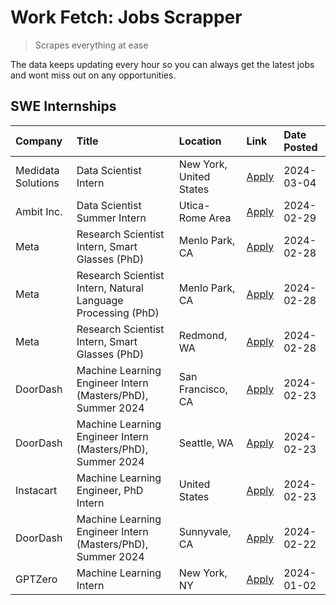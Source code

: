 # Work Fetch: Jobs Scrapper
> Scrapes everything at ease

The data keeps updating every hour so you can always get the latest jobs and wont miss out on any opportunities.

## SWE Internships
<!--START_SECTION:workfetch-->
| Company            | Title                                                        | Location                | Link                                                                                                                                                                                                                                                                   | Date Posted   |
|:-------------------|:-------------------------------------------------------------|:------------------------|:-----------------------------------------------------------------------------------------------------------------------------------------------------------------------------------------------------------------------------------------------------------------------|:--------------|
| Medidata Solutions | Data Scientist Intern                                        | New York, United States | [Apply](https://www.linkedin.com/jobs/view/data-scientist-intern-at-medidata-solutions-3810253704?position=5&pageNum=0&refId=lZjfR5Vr2wRQC7yWwg6HnQ%3D%3D&trackingId=3lgIt2zY6lL2ymjzI3LHQg%3D%3D&trk=public_jobs_jserp-result_search-card)                            | 2024-03-04    |
| Ambit Inc.         | Data Scientist Summer Intern                                 | Utica-Rome Area         | [Apply](https://www.linkedin.com/jobs/view/data-scientist-summer-intern-at-ambit-inc-3843121918?position=7&pageNum=0&refId=lZjfR5Vr2wRQC7yWwg6HnQ%3D%3D&trackingId=KoiaPMDsTOO0Kx1oIfFlsA%3D%3D&trk=public_jobs_jserp-result_search-card)                              | 2024-02-29    |
| Meta               | Research Scientist Intern, Smart Glasses (PhD)               | Menlo Park, CA          | [Apply](https://www.linkedin.com/jobs/view/research-scientist-intern-smart-glasses-phd-at-meta-3811308332?position=11&pageNum=0&refId=lZjfR5Vr2wRQC7yWwg6HnQ%3D%3D&trackingId=dJGBnA%2FU5BU7Z0leDw7Uqw%3D%3D&trk=public_jobs_jserp-result_search-card)                 | 2024-02-28    |
| Meta               | Research Scientist Intern, Natural Language Processing (PhD) | Menlo Park, CA          | [Apply](https://www.linkedin.com/jobs/view/research-scientist-intern-natural-language-processing-phd-at-meta-3811306149?position=13&pageNum=0&refId=lZjfR5Vr2wRQC7yWwg6HnQ%3D%3D&trackingId=FR24noeDCkiznpYWYiBZEQ%3D%3D&trk=public_jobs_jserp-result_search-card)     | 2024-02-28    |
| Meta               | Research Scientist Intern, Smart Glasses (PhD)               | Redmond, WA             | [Apply](https://www.linkedin.com/jobs/view/research-scientist-intern-smart-glasses-phd-at-meta-3811304794?position=14&pageNum=0&refId=lZjfR5Vr2wRQC7yWwg6HnQ%3D%3D&trackingId=DtA%2BTaPLGG%2BkoqjTpmvBgw%3D%3D&trk=public_jobs_jserp-result_search-card)               | 2024-02-28    |
| DoorDash           | Machine Learning Engineer Intern (Masters/PhD), Summer 2024  | San Francisco, CA       | [Apply](https://www.linkedin.com/jobs/view/machine-learning-engineer-intern-masters-phd-summer-2024-at-doordash-3736457737?position=3&pageNum=0&refId=lZjfR5Vr2wRQC7yWwg6HnQ%3D%3D&trackingId=V%2Ba2oFkUwFIrjpOXubpdpA%3D%3D&trk=public_jobs_jserp-result_search-card) | 2024-02-23    |
| DoorDash           | Machine Learning Engineer Intern (Masters/PhD), Summer 2024  | Seattle, WA             | [Apply](https://www.linkedin.com/jobs/view/machine-learning-engineer-intern-masters-phd-summer-2024-at-doordash-3736455966?position=4&pageNum=0&refId=lZjfR5Vr2wRQC7yWwg6HnQ%3D%3D&trackingId=f4Sitlz8ZvYgDfhrHWxDxg%3D%3D&trk=public_jobs_jserp-result_search-card)   | 2024-02-23    |
| Instacart          | Machine Learning Engineer, PhD Intern                        | United States           | [Apply](https://www.linkedin.com/jobs/view/machine-learning-engineer-phd-intern-at-instacart-3815634369?position=6&pageNum=0&refId=lZjfR5Vr2wRQC7yWwg6HnQ%3D%3D&trackingId=nL%2Bst8F3wAltSEdWO4Pd%2Fw%3D%3D&trk=public_jobs_jserp-result_search-card)                  | 2024-02-23    |
| DoorDash           | Machine Learning Engineer Intern (Masters/PhD), Summer 2024  | Sunnyvale, CA           | [Apply](https://www.linkedin.com/jobs/view/machine-learning-engineer-intern-masters-phd-summer-2024-at-doordash-3736454973?position=2&pageNum=0&refId=lZjfR5Vr2wRQC7yWwg6HnQ%3D%3D&trackingId=n%2FMTbIiGxWuXpvaZPhOvXw%3D%3D&trk=public_jobs_jserp-result_search-card) | 2024-02-22    |
| GPTZero            | Machine Learning Intern                                      | New York, NY            | [Apply](https://www.linkedin.com/jobs/view/machine-learning-intern-at-gptzero-3796844451?position=12&pageNum=0&refId=lZjfR5Vr2wRQC7yWwg6HnQ%3D%3D&trackingId=zWBW%2FmSU%2Ff6WKYJCyojz4Q%3D%3D&trk=public_jobs_jserp-result_search-card)                                | 2024-01-02    |
<!--END_SECTION:workfetch-->
